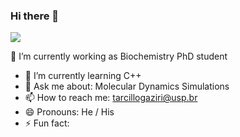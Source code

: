 ### Hi there 👋


<img src="https://cdn.jsdelivr.net/gh/devicons/devicon@latest/icons/jupyter/jupyter-original.svg" />
          
          

🔭 I’m currently working as Biochemistry PhD student
- 🌱 I’m currently learning C++
- 💬 Ask me about: Molecular Dynamics Simulations
- 📫 How to reach me: tarcillogaziri@usp.br
- 😄 Pronouns: He / His
- ⚡ Fun fact: 
